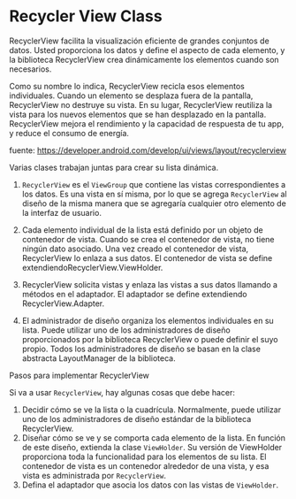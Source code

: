 # Recycler View Class

RecyclerView facilita la visualización eficiente de grandes conjuntos de datos. Usted proporciona los datos y define el aspecto de cada elemento, y la biblioteca RecyclerView crea dinámicamente los elementos cuando son necesarios.

Como su nombre lo indica, RecyclerView recicla esos elementos individuales. Cuando un elemento se desplaza fuera de la pantalla, RecyclerView no destruye su vista. En su lugar, RecyclerView reutiliza la vista para los nuevos elementos que se han desplazado en la pantalla. RecyclerView mejora el rendimiento y la capacidad de respuesta de tu app, y reduce el consumo de energía.

fuente: https://developer.android.com/develop/ui/views/layout/recyclerview

Varias clases trabajan juntas para crear su lista dinámica.

1.	`RecyclerView` es el `ViewGroup` que contiene las vistas correspondientes a los datos. Es una vista en sí misma, por lo que se agrega `RecyclerView` al diseño de la misma manera que se agregaría cualquier otro elemento de la interfaz de usuario.
  
2.	Cada elemento individual de la lista está definido por un  objeto de contenedor de vista. Cuando se crea el contenedor de vista, no tiene ningún dato asociado. Una vez creado el contenedor de vista, RecyclerView  lo enlaza a sus datos. El contenedor de vista se define extendiendoRecyclerView.ViewHolder.

3.	RecyclerView solicita vistas y enlaza las vistas a sus datos llamando a métodos en el adaptador. El adaptador se define extendiendo RecyclerView.Adapter.

4.	El administrador de diseño organiza los elementos individuales en su lista. Puede utilizar uno de los administradores de diseño proporcionados por la biblioteca RecyclerView o puede definir el suyo propio. Todos los administradores de diseño se basan en la  clase abstracta LayoutManager de la biblioteca.

Pasos para implementar RecyclerView

Si va a usar `RecyclerView`, hay algunas cosas que debe hacer:

1.	Decidir cómo se ve la lista o la cuadrícula. Normalmente, puede utilizar uno de los administradores de diseño estándar de la biblioteca RecyclerView.
2.	Diseñar cómo se ve y se comporta cada elemento de la lista. En función de este diseño, extienda la clase `ViewHolder`. Su versión de ViewHolder proporciona toda la funcionalidad para los elementos de su lista. El contenedor de vista es un contenedor alrededor de una vista, y esa vista es administrada por `RecyclerView`.
3.	Defina el adaptador que asocia los datos con las vistas de `ViewHolder`.


